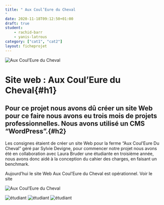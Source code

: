 ```yaml
---
title: " Aux Coul’Eure du Cheval
"
date: 2020-11-18T09:12:50+01:00
draft: true
student:
    - rachid-barr
    - yanis-latrous
category: ["cat1", "cat2"]   
layout: ficheprojet
---
```


![ Aux Coul’Eure du Cheval](/imagesprojets/Au-Coul_Eure-du-Cheval/images/couleure01.png#firstimg)

# Site web : Aux Coul’Eure du Cheval{#h1}



## Pour ce projet nous avons dû créer un site Web pour ce faire nous avons eu trois mois de projets professionnelles. Nous avons utilisé un CMS “WordPress”.{#h2}

Les consignes étaient de créer un site Web pour la ferme “Aux Coul’Eure Du Cheval” géré par Sylvie Devigne, pour commencer notre projet nous avons été en collaboration avec Laura Bruder une étudiante en troisième année, nous avons donc aidé à la conception du cahier des charges, en faisant un benchmark.

Aujourd’hui le site Web Aux Coul’Eure du Cheval est opérationnel. Voir le site

![ Aux Coul’Eure du Cheval](/imagesprojets/Au-Coul_Eure-du-Cheval/images/couleure02.png#thirdimg)



![ étudiant](/imagesprojets/Au-Coul_Eure-du-Cheval/participants/rachidbarrd.jpg#center)
![ étudiant](/imagesprojets/Au-Coul_Eure-du-Cheval/participants/saraproffitwd.png#center)
![ étudiant](/imagesprojets/Au-Coul_Eure-du-Cheval/participants/yanislatrousm.jpg#center)